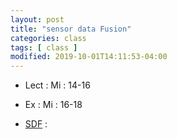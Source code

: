 ```yaml
---
layout: post
title: "sensor data Fusion"
categories: class
tags: [ class ]
modified: 2019-10-01T14:11:53-04:00
---
```


* Lect : Mi : 14-16
* Ex : Mi : 16-18

* [SDF](https://net.cs.uni-bonn.de/wg/sensor-data-and-information-fusion/teaching/wt-201920/sensordatafusion/) :
